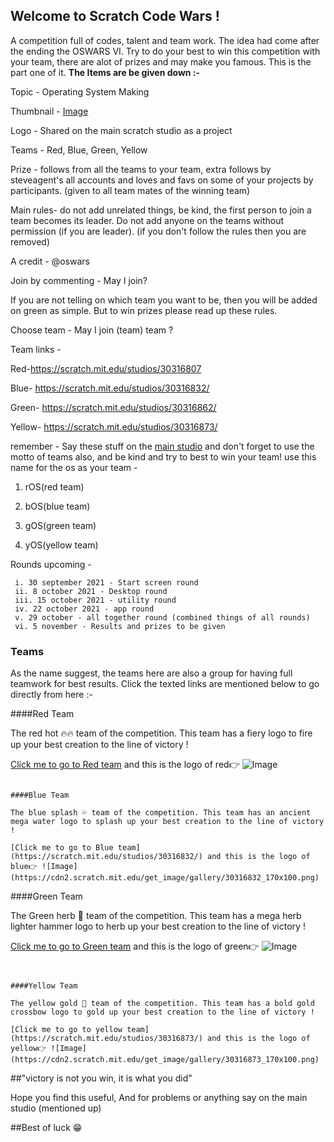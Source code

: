 ## Welcome to Scratch Code Wars !

A competition full of codes, talent and team work. The idea had come after the ending the OSWARS VI. Try to do your best to win this competition with your team, there are alot of prizes and may make you famous. This is the part one of it. **The Items are be given down :-**

Topic - Operating System Making

Thumbnail - [Image](https://cdn2.scratch.mit.edu/get_image/gallery/30316640_170x100.png)

Logo - Shared on the main scratch studio as a project

Teams - Red, Blue, Green, Yellow

Prize - follows from all the teams to your team, extra follows by steveagent's all accounts and loves and favs on some of your projects by participants. (given to all team mates of the winning team)

Main rules- do not add unrelated things, be kind, the first person to join a team becomes its leader.  Do not add anyone on the teams without permission (if you are leader).
(if you don't follow the rules then you are removed)

A credit - @oswars

Join by commenting - May I join?

If you are not telling on which team you want to be, then you will be added on green as simple. But to win prizes please read up these rules.

Choose team - May I join (team) team ?

Team links -

Red-https://scratch.mit.edu/studios/30316807

Blue- https://scratch.mit.edu/studios/30316832/

Green-
https://scratch.mit.edu/studios/30316862/

Yellow-
https://scratch.mit.edu/studios/30316873/

remember - Say these stuff on the [main studio](https://scratch.mit.edu/studios/30316640) and don't forget to use the motto of teams also, and be kind and try to best to win your team! use this name for the os as your team - 

1. rOS(red team)

2. bOS(blue team)

3. gOS(green team)

4. yOS(yellow team)

Rounds upcoming -

     i. 30 september 2021 - Start screen round
     ii. 8 october 2021 - Desktop round
     iii. 15 october 2021 - utility round
     iv. 22 october 2021 - app round
     v. 29 october - all together round (combined things of all rounds)
     vi. 5 november - Results and prizes to be given
     

### Teams

As the name suggest, the teams here are also a group for having full teamwork for best results. Click the texted links are mentioned below to go directly from here :-

####Red Team

The red hot 🔥🔥 team of the competition. This team has a fiery logo to fire up your best creation to the line of victory !

[Click me to go to Red team](https://scratch.mit.edu/studios/30316807/) and this is the logo of red👉 ![Image](https://cdn2.scratch.mit.edu/get_image/gallery/30316807_170x100.png)
```

####Blue Team

The blue splash 💦 team of the competition. This team has an ancient mega water logo to splash up your best creation to the line of victory !

[Click me to go to Blue team](https://scratch.mit.edu/studios/30316832/) and this is the logo of blue👉 ![Image](https://cdn2.scratch.mit.edu/get_image/gallery/30316832_170x100.png)
```


####Green Team

The Green herb 🌿 team of the competition. This team has a mega herb lighter hammer  logo to herb up your best creation to the line of victory !

[Click me to go to Green team](https://scratch.mit.edu/studios/30316862/) and this is the logo of green👉 ![Image](https://cdn2.scratch.mit.edu/get_image/gallery/30316862_170x100.png)
```


####Yellow Team

The yellow gold 🌟 team of the competition. This team has a bold gold crossbow logo to gold up your best creation to the line of victory !

[Click me to go to yellow team](https://scratch.mit.edu/studios/30316873/) and this is the logo of yellow👉 ![Image](https://cdn2.scratch.mit.edu/get_image/gallery/30316873_170x100.png)
```

##"victory is not you win, it is what you did"

Hope you find this useful, And for problems or anything say on the main studio (mentioned up)





##Best of luck 😁
